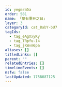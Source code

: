 ```yaml
---
id: yegmrm5a
order: 581
name: 「墓有重开之日」
layer: 3
categoryId: cat_8abY-bU7
tagIds:
  - tag_eAgXxyKy
  - tag_TRpfu-I4
  - tag_jKWvm6pa
aliases: []
titledLinks: []
parent: ""
relatedEntries: []
timelineEvents: []
nsfw: false
lastUpdated: 1758087125
---
```


